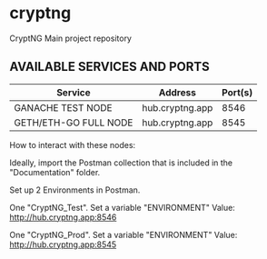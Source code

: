 # cryptng
CryptNG Main project repository


## AVAILABLE SERVICES AND PORTS ##

| Service | Address | Port(s) |
| ------------- | ------------- | ------------- |
| GANACHE TEST NODE | hub.cryptng.app | 8546 |
| GETH/ETH-GO FULL NODE | hub.cryptng.app | 8545 |


How to interact with these nodes:

Ideally, import the Postman collection that is included in the
"Documentation" folder.

Set up 2 Environments in Postman.

One "CryptNG_Test".
Set a variable "ENVIRONMENT"
Value: http://hub.cryptng.app:8546

One "CryptNG_Prod".
Set a variable "ENVIRONMENT"
Value: http://hub.cryptng.app:8545



